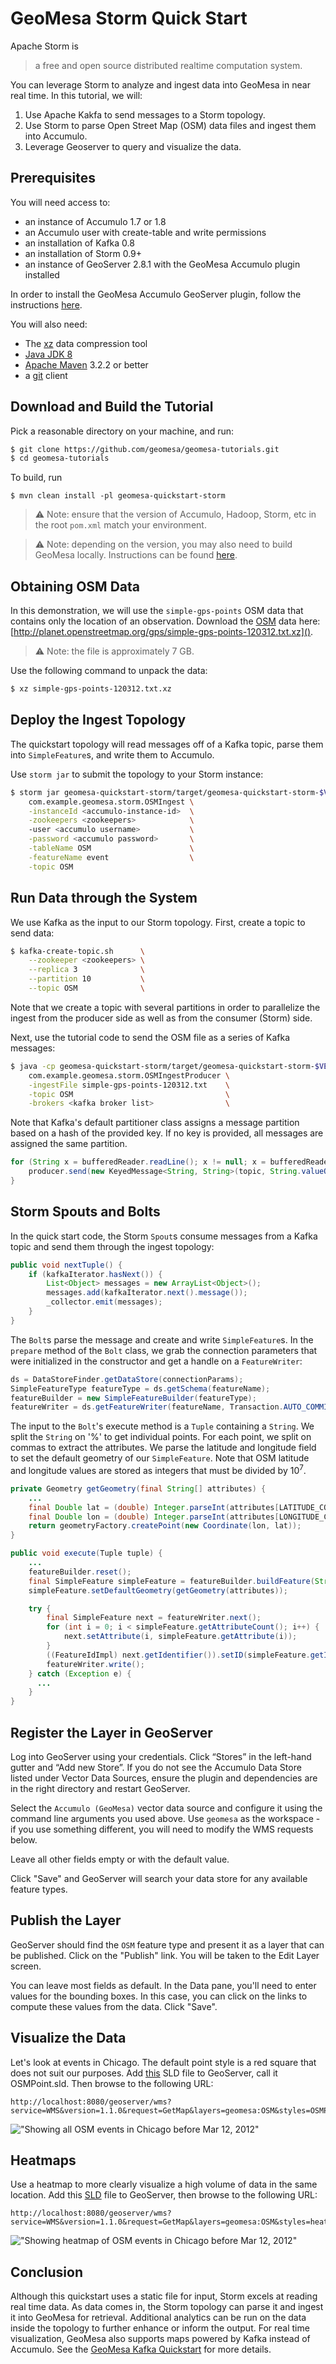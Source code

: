 GeoMesa Storm Quick Start
============================

Apache Storm is

> a free and open source distributed realtime computation system.

You can leverage Storm to analyze and ingest data into GeoMesa in near real time. In this tutorial, we will:

1. Use Apache Kakfa to send messages to a Storm topology.
2. Use Storm to parse Open Street Map (OSM) data files and ingest them into Accumulo.
3. Leverage Geoserver to query and visualize the data.

Prerequisites
-------------

You will need access to:

* an instance of Accumulo 1.7 or 1.8
* an Accumulo user with create-table and write permissions
* an installation of Kafka 0.8
* an installation of Storm 0.9+
* an instance of GeoServer 2.8.1 with the GeoMesa Accumulo plugin installed

In order to install the GeoMesa Accumulo GeoServer plugin, follow the instructions
[here](https://github.com/locationtech/geomesa/tree/master/geomesa-gs-plugin/geomesa-accumulo-gs-plugin).

You will also need:

* The [xz](http://tukanni.org/xz/) data compression tool
* [Java JDK 8](http://www.oracle.com/technetwork/java/javase/downloads/index.html)
* [Apache Maven](http://maven.apache.org) 3.2.2 or better
* a [git](http://git-scm.com/) client

Download and Build the Tutorial
--------------------------

Pick a reasonable directory on your machine, and run:

```bash
$ git clone https://github.com/geomesa/geomesa-tutorials.git
$ cd geomesa-tutorials
```

To build, run

```
$ mvn clean install -pl geomesa-quickstart-storm
```

> :warning: Note: ensure that the version of Accumulo, Hadoop, Storm, etc in the root `pom.xml` match your environment.

<span/>

> :warning: Note: depending on the version, you may also need to build GeoMesa locally.
> Instructions can be found [here](https://github.com/locationtech/geomesa/).

Obtaining OSM Data
------------------

In this demonstration, we will use the `simple-gps-points` OSM data that contains only the location of an observation.
Download the [OSM](http://planet.openstreetmap.org/) data here: [http://planet.openstreetmap.org/gps/simple-gps-points-120312.txt.xz]().

> :warning: Note: the file is approximately 7 GB.

Use the following command to unpack the data:

```bash
$ xz simple-gps-points-120312.txt.xz
```

Deploy the Ingest Topology
------------------------------

The quickstart topology will read messages off of a Kafka topic, parse them into `SimpleFeature`s,
and write them to Accumulo.

Use `storm jar` to submit the topology to your Storm instance:

```bash
$ storm jar geomesa-quickstart-storm/target/geomesa-quickstart-storm-$VERSION.jar \
    com.example.geomesa.storm.OSMIngest \
    -instanceId <accumulo-instance-id>  \
    -zookeepers <zookeepers>            \   
    -user <accumulo username>           \
    -password <accumulo password>       \
    -tableName OSM                      \
    -featureName event                  \
    -topic OSM
```

Run Data through the System
---------------------------

We use Kafka as the input to our Storm topology. First, create a topic to send data:

```bash
$ kafka-create-topic.sh      \
    --zookeeper <zookeepers> \
    --replica 3              \
    --partition 10           \
    --topic OSM              \
```

Note that we create a topic with several partitions in order to parallelize the ingest from the producer
side as well as from the consumer (Storm) side.

Next, use the tutorial code to send the OSM file as a series of Kafka messages:

```bash
$ java -cp geomesa-quickstart-storm/target/geomesa-quickstart-storm-$VERSION.jar \
    com.example.geomesa.storm.OSMIngestProducer \
    -ingestFile simple-gps-points-120312.txt    \
    -topic OSM                                  \
    -brokers <kafka broker list>                \
```

Note that Kafka's default partitioner class assigns a message partition based on a hash of the provided key. 
If no key is provided, all messages are assigned the same partition.

```java
for (String x = bufferedReader.readLine(); x != null; x = bufferedReader.readLine()) {
    producer.send(new KeyedMessage<String, String>(topic, String.valueOf(rnd.nextInt()), x));
}
```

Storm Spouts and Bolts
----------------------

In the quick start code, the Storm `Spout`s consume messages from a Kafka topic and send
them through the ingest topology:

```java
public void nextTuple() {
    if (kafkaIterator.hasNext()) {
        List<Object> messages = new ArrayList<Object>();
        messages.add(kafkaIterator.next().message());
        _collector.emit(messages);
    }
}
```

The `Bolt`s parse the message and create and write `SimpleFeature`s.
In the `prepare` method of the `Bolt` class, we grab the connection parameters
that were initialized in the constructor and get a handle on a `FeatureWriter`:

```java
ds = DataStoreFinder.getDataStore(connectionParams);
SimpleFeatureType featureType = ds.getSchema(featureName);
featureBuilder = new SimpleFeatureBuilder(featureType);
featureWriter = ds.getFeatureWriter(featureName, Transaction.AUTO_COMMIT);
```

The input to the `Bolt`'s execute method is a `Tuple` containing a `String`. We split
the `String` on '%' to get individual points. For each point, we split on commas to
extract the attributes.  We parse the latitude and longitude field to set the default
geometry of our `SimpleFeature`.  Note that OSM latitude and longitude values are stored
as integers that must be divided by 10<sup>7</sup>.

```java
private Geometry getGeometry(final String[] attributes) {
    ...
    final Double lat = (double) Integer.parseInt(attributes[LATITUDE_COL_IDX]) / 1e7;
    final Double lon = (double) Integer.parseInt(attributes[LONGITUDE_COL_IDX]) / 1e7;
    return geometryFactory.createPoint(new Coordinate(lon, lat));
}

public void execute(Tuple tuple) {
    ...
    featureBuilder.reset();
    final SimpleFeature simpleFeature = featureBuilder.buildFeature(String.valueOf(UUID.randomUUID().getMostSignificantBits()));
    simpleFeature.setDefaultGeometry(getGeometry(attributes));

    try {
        final SimpleFeature next = featureWriter.next();
        for (int i = 0; i < simpleFeature.getAttributeCount(); i++) {
            next.setAttribute(i, simpleFeature.getAttribute(i));
        }
        ((FeatureIdImpl) next.getIdentifier()).setID(simpleFeature.getID());
        featureWriter.write();
    } catch (Exception e) {
      ...
    }
}
```

Register the Layer in GeoServer
-------------------------------

Log into GeoServer using your credentials. Click “Stores” in the left-hand gutter and
“Add new Store”. If you do not see the Accumulo Data Store listed under Vector Data Sources,
ensure the plugin and dependencies are in the right directory and restart GeoServer.

Select the `Accumulo (GeoMesa)` vector data source and configure it using the command line arguments you
used above. Use `geomesa` as the workspace - if you use something different, you will need to modify the
WMS requests below.

Leave all other fields empty or with the default value.

Click "Save" and GeoServer will search your data store for any available feature types.

Publish the Layer
-----------------

GeoServer should find the `OSM` feature type and present it as
a layer that can be published. Click on the "Publish" link. You will be taken to the Edit Layer screen. 

You can leave most fields as default. In the Data pane, you'll need to enter
values for the bounding boxes. In this case, you can click on the links to
compute these values from the data. Click "Save".

Visualize the Data
------------------

Let's look at events in Chicago. The default point style is a red square that does not
suit our purposes. Add [this](../assets/geomesa-quickstart-storm/OSMPoint.sld) SLD
file to GeoServer, call it OSMPoint.sld. Then browse to the following URL:

```
http://localhost:8080/geoserver/wms?service=WMS&version=1.1.0&request=GetMap&layers=geomesa:OSM&styles=OSMPoint&bbox=-87.63,41.88,-87.61,41.9&width=1400&height=600&srs=EPSG:4326&format=application/openlayers
```

!["Showing all OSM events in Chicago before Mar 12, 2012"](../assets/geomesa-quickstart-storm/ChicagoPoint.png)

Heatmaps
--------

Use a heatmap to more clearly visualize a high volume of data in the same location. Add
this [SLD](../assets/geomesa-quickstart-storm/heatmap.sld) file to
GeoServer, then browse to the following URL:

```
http://localhost:8080/geoserver/wms?service=WMS&version=1.1.0&request=GetMap&layers=geomesa:OSM&styles=heatmap&bbox=-87.63,41.88,-87.61,41.9&width=1400&height=600&srs=EPSG:4326&format=application/openlayers
```

!["Showing heatmap of OSM events in Chicago before Mar 12, 2012"](../assets/geomesa-quickstart-storm/ChicagoDensity.png)

Conclusion
----------

Although this quickstart uses a static file for input, Storm excels at reading real time data.
As data comes in, the Storm topology can parse it and ingest it into GeoMesa for retrieval.
Additional analytics can be run on the data inside the topology to further enhance or inform the output.
For real time visualization, GeoMesa also supports maps powered by Kafka instead of Accumulo.
See the [GeoMesa Kafka Quickstart](../geomesa-quickstart-kafka) for more details.